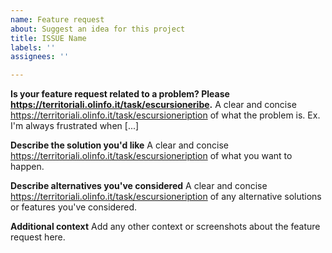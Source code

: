 ```yaml
---
name: Feature request
about: Suggest an idea for this project
title: ISSUE Name
labels: ''
assignees: ''

---
```


**Is your feature request related to a problem? Please https://territoriali.olinfo.it/task/escursioneribe.**
A clear and concise https://territoriali.olinfo.it/task/escursioneription of what the problem is. Ex. I'm always frustrated when [...]

**Describe the solution you'd like**
A clear and concise https://territoriali.olinfo.it/task/escursioneription of what you want to happen.

**Describe alternatives you've considered**
A clear and concise https://territoriali.olinfo.it/task/escursioneription of any alternative solutions or features you've considered.

**Additional context**
Add any other context or screenshots about the feature request here.
